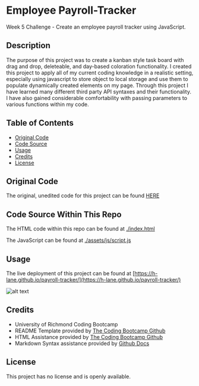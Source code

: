 # Employee Payroll-Tracker

Week 5 Challenge - Create an employee payroll tracker using JavaScript.

## Description

The purpose of this project was to create a kanban style task board with drag and drop, deleteable, and day-based coloration functionality. I created this project to apply all of my current coding knowledge in a realistic setting, especially using javascript to store object to local storage and use them to populate dynamically created elements on my page. Through this project I have learned many different third party API syntaxes and their functionality. I have also gained considerable comfortability with passing parameters to various functions within my code.

## Table of Contents

- [Original Code](#original-code)
- [Code Source](#code-source-within-this-repo)
- [Usage](#usage)
- [Credits](#credits)
- [License](#license)

## Original Code

The original, unedited code for this project can be found [HERE](https://git.bootcampcontent.com/University-of-Richmond/UR-VIRT-FSF-PT-02-2024-U-LOLC/-/tree/main/05-Third-Party-APIs/02-Challenge?ref_type=heads)

## Code Source Within This Repo

The HTML code within this repo can be found at [./index.html](index.html)

The JavaScript can be found at [./assets/js/script.js](./assets/js/script.js)

## Usage

The live deployment of this project can be found at [https://h-lane.github.io/payroll-tracker/](https://h-lane.github.io/payroll-tracker/)

![alt text](./assets/Tracker.PNG)

## Credits

- University of Richmond Coding Bootcamp
- README Template provided by [The Coding Bootcamp Github](https://coding-boot-camp.github.io/full-stack/github/professional-readme-guide)
- HTML Assistance provided by [The Coding Bootcamp Github](https://coding-boot-camp.github.io/full-stack/html/html-cheatsheet)
- Markdown Syntax assistance provided by [Github Docs](https://docs.github.com/en/get-started/writing-on-github/getting-started-with-writing-and-formatting-on-github/basic-writing-and-formatting-syntax#section-links)

## License

This project has no license and is openly available.
